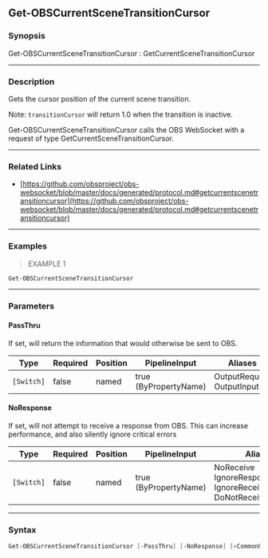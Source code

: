 Get-OBSCurrentSceneTransitionCursor
-----------------------------------




### Synopsis
Get-OBSCurrentSceneTransitionCursor : GetCurrentSceneTransitionCursor



---


### Description

Gets the cursor position of the current scene transition.

Note: `transitionCursor` will return 1.0 when the transition is inactive.


Get-OBSCurrentSceneTransitionCursor calls the OBS WebSocket with a request of type GetCurrentSceneTransitionCursor.



---


### Related Links
* [https://github.com/obsproject/obs-websocket/blob/master/docs/generated/protocol.md#getcurrentscenetransitioncursor](https://github.com/obsproject/obs-websocket/blob/master/docs/generated/protocol.md#getcurrentscenetransitioncursor)





---


### Examples
> EXAMPLE 1

```PowerShell
Get-OBSCurrentSceneTransitionCursor
```


---


### Parameters
#### **PassThru**

If set, will return the information that would otherwise be sent to OBS.






|Type      |Required|Position|PipelineInput        |Aliases                      |
|----------|--------|--------|---------------------|-----------------------------|
|`[Switch]`|false   |named   |true (ByPropertyName)|OutputRequest<br/>OutputInput|



#### **NoResponse**

If set, will not attempt to receive a response from OBS.
This can increase performance, and also silently ignore critical errors






|Type      |Required|Position|PipelineInput        |Aliases                                                                |
|----------|--------|--------|---------------------|-----------------------------------------------------------------------|
|`[Switch]`|false   |named   |true (ByPropertyName)|NoReceive<br/>IgnoreResponse<br/>IgnoreReceive<br/>DoNotReceiveResponse|





---


### Syntax
```PowerShell
Get-OBSCurrentSceneTransitionCursor [-PassThru] [-NoResponse] [<CommonParameters>]
```
